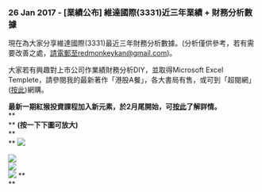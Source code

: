 ### 26 Jan 2017 - \[業績公布\] 維達國際(3331)近三年業績 + 財務分析數據

現在為大家分享維達國際(3331)最近三年財務分析數據。(分析僅供參考，若有需要改善之處，請電郵至redmonkeykan@gmail.com)。  
  
大家若有興趣對上市公司作業績財務分析DIY，並取得Microsoft Excel
Templete，請參閱我的最新著作「港股A餐」，各大書局有售，或可到「超閱網」([按此](http://www.superbookcity.com/9789881321572.html))網購。  
  
**最新一期紅猴投資課程加入新元素，於2月尾開始，可[按此](http://redmonkeyblog.blogspot.hk/2017/01/22-jan-2017-201723.html)了解詳情。**  
**  
** **(按一下下圖可放大)**  
**  
**
[![](https://1.bp.blogspot.com/-_RGM_ZdyR5o/WIlFu1W2XbI/AAAAAAAAUnU/EnSycyBfuugf5yDbEfXDVmxIt4nEvNS9gCLcB/s640/20170126%2B3331-1.png)](https://1.bp.blogspot.com/-_RGM_ZdyR5o/WIlFu1W2XbI/AAAAAAAAUnU/EnSycyBfuugf5yDbEfXDVmxIt4nEvNS9gCLcB/s1600/20170126%2B3331-1.png)  
  
[![](https://4.bp.blogspot.com/-GyJTitwF77s/WIlFu3jGvVI/AAAAAAAAUnY/EOM9aqLJ0l84YlVaTmTWCsNDdu3RsOOYgCLcB/s640/20170126%2B3331-2.png)](https://4.bp.blogspot.com/-GyJTitwF77s/WIlFu3jGvVI/AAAAAAAAUnY/EOM9aqLJ0l84YlVaTmTWCsNDdu3RsOOYgCLcB/s1600/20170126%2B3331-2.png)  
[![](https://4.bp.blogspot.com/-tgLzGK3eE60/WIlFvHRTTII/AAAAAAAAUnc/Y8zGBVfFRcoEOvuit70C_khVn3LhdxgTACLcB/s640/20170126%2B3331-3.png)](https://4.bp.blogspot.com/-tgLzGK3eE60/WIlFvHRTTII/AAAAAAAAUnc/Y8zGBVfFRcoEOvuit70C_khVn3LhdxgTACLcB/s1600/20170126%2B3331-3.png)  
[![](https://4.bp.blogspot.com/-ujrGMqxe34w/WIlFvcFDegI/AAAAAAAAUng/OzYNr2DCphAWLzGCLqgGbyS8gsfL1yPrQCLcB/s640/20170126%2B3331-4.png)](https://4.bp.blogspot.com/-ujrGMqxe34w/WIlFvcFDegI/AAAAAAAAUng/OzYNr2DCphAWLzGCLqgGbyS8gsfL1yPrQCLcB/s1600/20170126%2B3331-4.png)
**  
**



